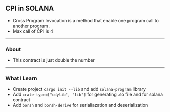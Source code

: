 ## CPI in SOLANA
- Cross Program Invocation is a method that enable one program call to another program . 
- Max call of CPI is 4
---

### About
- This contract is just double the number
   

---
### What I Learn
- Create project `cargo init --lib` and add `solana-program` library
- Add `crate-type=["cdylib", "lib"]` for generating .so file and for solana contract 
- Add `borsh` and `borsh-derive` for serialiazation and deserialization